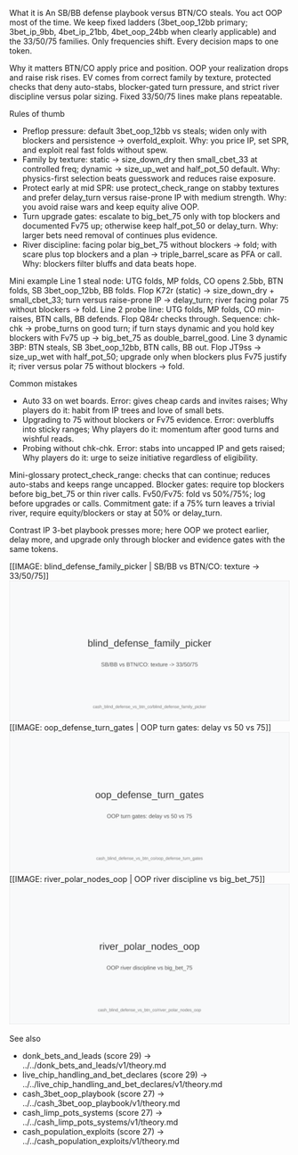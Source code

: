 What it is
An SB/BB defense playbook versus BTN/CO steals. You act OOP most of the time. We keep fixed ladders (3bet_oop_12bb primary; 3bet_ip_9bb, 4bet_ip_21bb, 4bet_oop_24bb when clearly applicable) and the 33/50/75 families. Only frequencies shift. Every decision maps to one token.

Why it matters
BTN/CO apply price and position. OOP your realization drops and raise risk rises. EV comes from correct family by texture, protected checks that deny auto-stabs, blocker-gated turn pressure, and strict river discipline versus polar sizing. Fixed 33/50/75 lines make plans repeatable.

Rules of thumb
- Preflop pressure: default 3bet_oop_12bb vs steals; widen only with blockers and persistence -> overfold_exploit. Why: you price IP, set SPR, and exploit real fast folds without spew.
- Family by texture: static -> size_down_dry then small_cbet_33 at controlled freq; dynamic -> size_up_wet and half_pot_50 default. Why: physics-first selection beats guesswork and reduces raise exposure.
- Protect early at mid SPR: use protect_check_range on stabby textures and prefer delay_turn versus raise-prone IP with medium strength. Why: you avoid raise wars and keep equity alive OOP.
- Turn upgrade gates: escalate to big_bet_75 only with top blockers and documented Fv75 up; otherwise keep half_pot_50 or delay_turn. Why: larger bets need removal of continues plus evidence.
- River discipline: facing polar big_bet_75 without blockers -> fold; with scare plus top blockers and a plan -> triple_barrel_scare as PFA or call. Why: blockers filter bluffs and data beats hope.

Mini example
Line 1 steal node: UTG folds, MP folds, CO opens 2.5bb, BTN folds, SB 3bet_oop_12bb, BB folds. Flop K72r (static) -> size_down_dry + small_cbet_33; turn versus raise-prone IP -> delay_turn; river facing polar 75 without blockers -> fold.
Line 2 probe line: UTG folds, MP folds, CO min-raises, BTN calls, BB defends. Flop Q84r checks through. Sequence: chk-chk -> probe_turns on good turn; if turn stays dynamic and you hold key blockers with Fv75 up -> big_bet_75 as double_barrel_good.
Line 3 dynamic 3BP: BTN steals, SB 3bet_oop_12bb, BTN calls, BB out. Flop JT9ss -> size_up_wet with half_pot_50; upgrade only when blockers plus Fv75 justify it; river versus polar 75 without blockers -> fold.

Common mistakes
- Auto 33 on wet boards. Error: gives cheap cards and invites raises; Why players do it: habit from IP trees and love of small bets.
- Upgrading to 75 without blockers or Fv75 evidence. Error: overbluffs into sticky ranges; Why players do it: momentum after good turns and wishful reads.
- Probing without chk-chk. Error: stabs into uncapped IP and gets raised; Why players do it: urge to seize initiative regardless of eligibility.

Mini-glossary
protect_check_range: checks that can continue; reduces auto-stabs and keeps range uncapped.
Blocker gates: require top blockers before big_bet_75 or thin river calls.
Fv50/Fv75: fold vs 50%/75%; log before upgrades or calls.
Commitment gate: if a 75% turn leaves a trivial river, require equity/blockers or stay at 50% or delay_turn.

Contrast
IP 3-bet playbook presses more; here OOP we protect earlier, delay more, and upgrade only through blocker and evidence gates with the same tokens.

[[IMAGE: blind_defense_family_picker | SB/BB vs BTN/CO: texture -> 33/50/75]]
![SB/BB vs BTN/CO: texture -> 33/50/75](images/blind_defense_family_picker.svg)
[[IMAGE: oop_defense_turn_gates | OOP turn gates: delay vs 50 vs 75]]
![OOP turn gates: delay vs 50 vs 75](images/oop_defense_turn_gates.svg)
[[IMAGE: river_polar_nodes_oop | OOP river discipline vs big_bet_75]]
![OOP river discipline vs big_bet_75](images/river_polar_nodes_oop.svg)

See also
- donk_bets_and_leads (score 29) → ../../donk_bets_and_leads/v1/theory.md
- live_chip_handling_and_bet_declares (score 29) → ../../live_chip_handling_and_bet_declares/v1/theory.md
- cash_3bet_oop_playbook (score 27) → ../../cash_3bet_oop_playbook/v1/theory.md
- cash_limp_pots_systems (score 27) → ../../cash_limp_pots_systems/v1/theory.md
- cash_population_exploits (score 27) → ../../cash_population_exploits/v1/theory.md